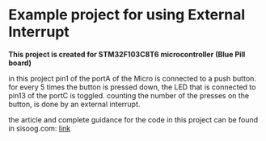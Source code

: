 <h1> Example project for using <b>External Interrupt</b> </h1>
<b>This project is created for STM32F103C8T6 microcontroller (Blue Pill board)</b>

in this project pin1 of the portA of the Micro is connected to a push button. for every 5 times the button is pressed down, the LED that is connected to pin13 of the portC is toggled.
counting the number of the presses on the button, is done by an external interrupt.

the article and complete guidance for the code in this project can be found in sisoog.com: [link](https://sisoog.com/2020/11/%d8%a2%d9%85%d9%88%d8%b2%d8%b4-stm32-%d8%a8%d8%a7-%d8%aa%d9%88%d8%a7%d8%a8%d8%b9-ll-%d9%82%d8%b3%d9%85%d8%aa-%d9%87%d9%81%d8%aa%d9%85-interrupt/) 

